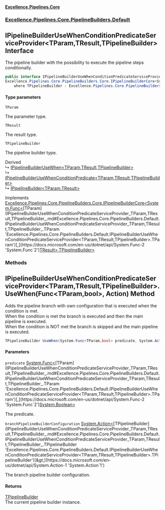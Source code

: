 #### [Excellence.Pipelines.Core](Excellence.Pipelines.md 'Excellence.Pipelines')
### [Excellence.Pipelines.Core.PipelineBuilders.Default](Excellence.Pipelines.md#Excellence.Pipelines.Core.PipelineBuilders.Default 'Excellence.Pipelines.Core.PipelineBuilders.Default')

## IPipelineBuilderUseWhenConditionPredicateServiceProvider<TParam,TResult,TPipelineBuilder> Interface

The pipeline builder with the possibility to execute the pipeline steps conditionally.

```csharp
public interface IPipelineBuilderUseWhenConditionPredicateServiceProvider<TParam,TResult,out TPipelineBuilder> :
Excellence.Pipelines.Core.PipelineBuilders.Core.IPipelineBuilderCore<System.Func<TParam, TResult>, TPipelineBuilder>
    where TPipelineBuilder : Excellence.Pipelines.Core.PipelineBuilders.Default.IPipelineBuilderUseWhenConditionPredicateServiceProvider<TParam, TResult, TPipelineBuilder>
```
#### Type parameters

<a name='Excellence.Pipelines.Core.PipelineBuilders.Default.IPipelineBuilderUseWhenConditionPredicateServiceProvider_TParam,TResult,TPipelineBuilder_.TParam'></a>

`TParam`

The parameter type.

<a name='Excellence.Pipelines.Core.PipelineBuilders.Default.IPipelineBuilderUseWhenConditionPredicateServiceProvider_TParam,TResult,TPipelineBuilder_.TResult'></a>

`TResult`

The result type.

<a name='Excellence.Pipelines.Core.PipelineBuilders.Default.IPipelineBuilderUseWhenConditionPredicateServiceProvider_TParam,TResult,TPipelineBuilder_.TPipelineBuilder'></a>

`TPipelineBuilder`

The pipeline builder type.

Derived  
&#8627; [IPipelineBuilderUseWhen&lt;TParam,TResult,TPipelineBuilder&gt;](IPipelineBuilderUseWhen_TParam,TResult,TPipelineBuilder_.md 'Excellence.Pipelines.Core.PipelineBuilders.Default.IPipelineBuilderUseWhen<TParam,TResult,TPipelineBuilder>')  
&#8627; [IPipelineBuilderUseWhenConditionPredicate&lt;TParam,TResult,TPipelineBuilder&gt;](IPipelineBuilderUseWhenConditionPredicate_TParam,TResult,TPipelineBuilder_.md 'Excellence.Pipelines.Core.PipelineBuilders.Default.IPipelineBuilderUseWhenConditionPredicate<TParam,TResult,TPipelineBuilder>')  
&#8627; [IPipelineBuilder&lt;TParam,TResult&gt;](IPipelineBuilder_TParam,TResult_.md 'Excellence.Pipelines.Core.PipelineBuilders.IPipelineBuilder<TParam,TResult>')

Implements [Excellence.Pipelines.Core.PipelineBuilders.Core.IPipelineBuilderCore&lt;](IPipelineBuilderCore_TPipelineDelegate,TPipelineBuilder_.md 'Excellence.Pipelines.Core.PipelineBuilders.Core.IPipelineBuilderCore<TPipelineDelegate,TPipelineBuilder>')[System.Func&lt;](https://docs.microsoft.com/en-us/dotnet/api/System.Func-2 'System.Func`2')[TParam](IPipelineBuilderUseWhenConditionPredicateServiceProvider_TParam,TResult,TPipelineBuilder_.md#Excellence.Pipelines.Core.PipelineBuilders.Default.IPipelineBuilderUseWhenConditionPredicateServiceProvider_TParam,TResult,TPipelineBuilder_.TParam 'Excellence.Pipelines.Core.PipelineBuilders.Default.IPipelineBuilderUseWhenConditionPredicateServiceProvider<TParam,TResult,TPipelineBuilder>.TParam')[,](https://docs.microsoft.com/en-us/dotnet/api/System.Func-2 'System.Func`2')[TResult](IPipelineBuilderUseWhenConditionPredicateServiceProvider_TParam,TResult,TPipelineBuilder_.md#Excellence.Pipelines.Core.PipelineBuilders.Default.IPipelineBuilderUseWhenConditionPredicateServiceProvider_TParam,TResult,TPipelineBuilder_.TResult 'Excellence.Pipelines.Core.PipelineBuilders.Default.IPipelineBuilderUseWhenConditionPredicateServiceProvider<TParam,TResult,TPipelineBuilder>.TResult')[&gt;](https://docs.microsoft.com/en-us/dotnet/api/System.Func-2 'System.Func`2')[,](IPipelineBuilderCore_TPipelineDelegate,TPipelineBuilder_.md 'Excellence.Pipelines.Core.PipelineBuilders.Core.IPipelineBuilderCore<TPipelineDelegate,TPipelineBuilder>')[TPipelineBuilder](IPipelineBuilderUseWhenConditionPredicateServiceProvider_TParam,TResult,TPipelineBuilder_.md#Excellence.Pipelines.Core.PipelineBuilders.Default.IPipelineBuilderUseWhenConditionPredicateServiceProvider_TParam,TResult,TPipelineBuilder_.TPipelineBuilder 'Excellence.Pipelines.Core.PipelineBuilders.Default.IPipelineBuilderUseWhenConditionPredicateServiceProvider<TParam,TResult,TPipelineBuilder>.TPipelineBuilder')[&gt;](IPipelineBuilderCore_TPipelineDelegate,TPipelineBuilder_.md 'Excellence.Pipelines.Core.PipelineBuilders.Core.IPipelineBuilderCore<TPipelineDelegate,TPipelineBuilder>')
### Methods

<a name='Excellence.Pipelines.Core.PipelineBuilders.Default.IPipelineBuilderUseWhenConditionPredicateServiceProvider_TParam,TResult,TPipelineBuilder_.UseWhen(System.Func_TParam,bool_,System.Action_TPipelineBuilder_)'></a>

## IPipelineBuilderUseWhenConditionPredicateServiceProvider<TParam,TResult,TPipelineBuilder>.UseWhen(Func<TParam,bool>, Action<TPipelineBuilder>) Method

Adds the pipeline branch with own configuration that is executed when the condition is met.  
When the condition is met the branch is executed and then the main pipeline is executed.  
When the condition is NOT met the branch is skipped and the main pipeline is executed.

```csharp
TPipelineBuilder UseWhen(System.Func<TParam,bool> predicate, System.Action<TPipelineBuilder> branchPipelineBuilderConfiguration);
```
#### Parameters

<a name='Excellence.Pipelines.Core.PipelineBuilders.Default.IPipelineBuilderUseWhenConditionPredicateServiceProvider_TParam,TResult,TPipelineBuilder_.UseWhen(System.Func_TParam,bool_,System.Action_TPipelineBuilder_).predicate'></a>

`predicate` [System.Func&lt;](https://docs.microsoft.com/en-us/dotnet/api/System.Func-2 'System.Func`2')[TParam](IPipelineBuilderUseWhenConditionPredicateServiceProvider_TParam,TResult,TPipelineBuilder_.md#Excellence.Pipelines.Core.PipelineBuilders.Default.IPipelineBuilderUseWhenConditionPredicateServiceProvider_TParam,TResult,TPipelineBuilder_.TParam 'Excellence.Pipelines.Core.PipelineBuilders.Default.IPipelineBuilderUseWhenConditionPredicateServiceProvider<TParam,TResult,TPipelineBuilder>.TParam')[,](https://docs.microsoft.com/en-us/dotnet/api/System.Func-2 'System.Func`2')[System.Boolean](https://docs.microsoft.com/en-us/dotnet/api/System.Boolean 'System.Boolean')[&gt;](https://docs.microsoft.com/en-us/dotnet/api/System.Func-2 'System.Func`2')

The predicate.

<a name='Excellence.Pipelines.Core.PipelineBuilders.Default.IPipelineBuilderUseWhenConditionPredicateServiceProvider_TParam,TResult,TPipelineBuilder_.UseWhen(System.Func_TParam,bool_,System.Action_TPipelineBuilder_).branchPipelineBuilderConfiguration'></a>

`branchPipelineBuilderConfiguration` [System.Action&lt;](https://docs.microsoft.com/en-us/dotnet/api/System.Action-1 'System.Action`1')[TPipelineBuilder](IPipelineBuilderUseWhenConditionPredicateServiceProvider_TParam,TResult,TPipelineBuilder_.md#Excellence.Pipelines.Core.PipelineBuilders.Default.IPipelineBuilderUseWhenConditionPredicateServiceProvider_TParam,TResult,TPipelineBuilder_.TPipelineBuilder 'Excellence.Pipelines.Core.PipelineBuilders.Default.IPipelineBuilderUseWhenConditionPredicateServiceProvider<TParam,TResult,TPipelineBuilder>.TPipelineBuilder')[&gt;](https://docs.microsoft.com/en-us/dotnet/api/System.Action-1 'System.Action`1')

The branch pipeline builder configuration.

#### Returns
[TPipelineBuilder](IPipelineBuilderUseWhenConditionPredicateServiceProvider_TParam,TResult,TPipelineBuilder_.md#Excellence.Pipelines.Core.PipelineBuilders.Default.IPipelineBuilderUseWhenConditionPredicateServiceProvider_TParam,TResult,TPipelineBuilder_.TPipelineBuilder 'Excellence.Pipelines.Core.PipelineBuilders.Default.IPipelineBuilderUseWhenConditionPredicateServiceProvider<TParam,TResult,TPipelineBuilder>.TPipelineBuilder')  
The current pipeline builder instance.